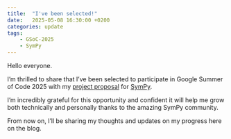 ```yaml
---
title:  "I've been selected!"
date:   2025-05-08 16:30:00 +0200
categories: update
tags:
    - GSoC-2025
    - SymPy
---
```


Hello everyone.

I’m thrilled to share that I’ve been selected to participate in Google Summer of Code 2025 with my
[project proposal](https://summerofcode.withgoogle.com/proposals/details/XGK5vFpL) for [SymPy](https://www.sympy.org/en/index.html).

I’m incredibly grateful for this opportunity and confident it will help me grow both technically and personally thanks to the amazing SymPy community.

From now on, I’ll be sharing my thoughts and updates on my progress here on the blog.